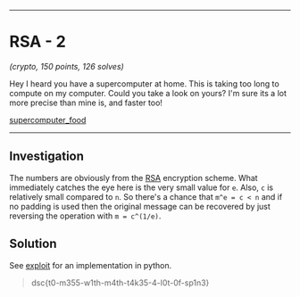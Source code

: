 ___
# RSA - 2
_(crypto, 150 points, 126 solves)_

Hey I heard you have a supercomputer at home. This is taking too long to compute on my computer. Could you take a look on yours?
I'm sure its a lot more precise than mine is, and faster too!

[supercomputer_food](./supercomputer_food)
___

## Investigation
The numbers are obviously from the [RSA](https://en.wikipedia.org/wiki/RSA_(cryptosystem)) encryption scheme. What immediately catches the eye here is the
very small value for `e`. Also, `c` is relatively small compared to `n`. So there's a chance that `m^e = c < n` and if no padding is used then the original message
can be recovered by just reversing the operation with `m = c^(1/e)`.

## Solution
See [exploit](./exploit.py) for an implementation in python.

> dsc{t0-m355-w1th-m4th-t4k35-4-l0t-0f-sp1n3}
